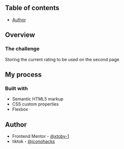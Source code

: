 ## Table of contents

- [Author](#author)

## Overview

### The challenge

Storing the current rating to be used on the second page

## My process

### Built with

- Semantic HTML5 markup
- CSS custom properties
- Flexbox

## Author

- Frontend Mentor - [@xtoby-1](https://www.frontendmentor.io/profile/xtoby-1)
- tiktok - [@iconohacks](https://www.tiktok.com/@iconohacks)

